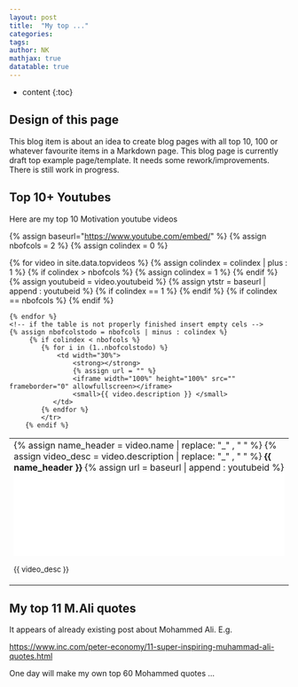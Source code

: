 ```yaml
---
layout: post
title:  "My top ..."
categories: 
tags:  
author: NK
mathjax: true
datatable: true
---
```


* content
{:toc}

## Design of this page

This blog item is about an idea to create blog pages with all top 10, 100 or whatever favourite items in a Markdown page.  This blog page is currently draft top example page/template. It needs some rework/improvements. There is still work in progress.
 
 
## Top 10+ Youtubes

Here are my top 10 Motivation youtube videos

{% assign baseurl="https://www.youtube.com/embed/"   %}
{% assign nbofcols = 2 %}
{% assign colindex = 0 %}

<table class="display" width="90%">
	{% for video in site.data.topvideos %}
	   {% assign colindex = colindex | plus : 1 %}
	   {% if colindex > nbofcols %}
		  {% assign colindex = 1 %}   
	   {% endif %}
	   {% assign youtubeid = video.youtubeid %}	 
	   {% assign ytstr = baseurl | append : youtubeid %}	      
	   {% if colindex == 1 %}
			<tr>
	   {% endif %} 
				<td width="30%">
				    {% assign name_header = video.name | replace: "_" , " " %}
					{% assign video_desc = video.description | replace: "_" , " " %}					
					<strong>{{ name_header }} </strong>
					{% assign url = baseurl | append : youtubeid %}
					<iframe width="100%" height="100%" src="{{ url }}" frameborder="0" allowfullscreen></iframe>  
					<p><small width="100%">{{ video_desc }} </small></p> 
		        </td>
	   {% if colindex == nbofcols %}
			 </tr>
	   {% endif %}   

	{% endfor %}
  	<!-- if the table is not properly finished insert empty cels -->
	{% assign nbofcolstodo = nbofcols | minus : colindex %}
		 {% if colindex < nbofcols %}
			{% for i in (1..nbofcolstodo) %}
				<td width="30%">
					<strong></strong>
					{% assign url = "" %}
					<iframe width="100%" height="100%" src="" frameborder="0" allowfullscreen></iframe>  
					<small>{{ video.description }} </small> 
			   </td>
			{% endfor %}
			</tr>
	    {% endif %}
</table>


## My top 11 M.Ali quotes


It appears of already existing post about Mohammed Ali. E.g. 


<https://www.inc.com/peter-economy/11-super-inspiring-muhammad-ali-quotes.html>

One day will make my own top 60 Mohammed quotes ...


